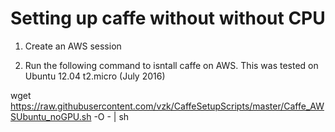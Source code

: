 # Setting up caffe without without CPU

1. Create an AWS session 

2. Run the following command to isntall caffe on AWS. This was tested on Ubuntu 12.04 t2.micro (July 2016)

wget  https://raw.githubusercontent.com/vzk/CaffeSetupScripts/master/Caffe_AWSUbuntu_noGPU.sh  -O - | sh


